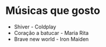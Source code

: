 # Músicas que gosto

* Shiver - Coldplay
* Coração a batucar - Maria Rita
* Brave new world - Iron Maiden
